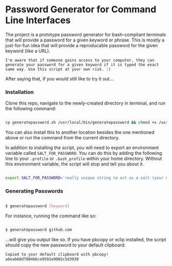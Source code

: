 # Password Generator for Command Line Interfaces

The project is a prototype password generator for bash-compliant terminals that will provide a password for a given keyword or phrase. This is mostly a just-for-fun idea that will provide a reproducable password for the given keyword (like a URL).

`I'm aware that if someone gains access to your computer, they can generate your password for a given keyword if it is typed the exact same way. Use this script at your own risk. :)`

After saying that, if you would still like to try it out...

### Installation

Clone this repo, navigate to the newly-created directory in terminal, and run the following command:

```bash

cp generatepassword.sh /usr/local/bin/generatepassword && chmod +x /usr/local/bin/generatepassword

```

You can also install this to another location besides the one mentioned above or run the command from the current directory.

In addition to installing the script, you will need to export an environment variable called `SALT_FOR_PASSWORD`. You can do this by adding the following line to your `.profile` or `.bash_profile` within your home directory. Without this environment variable, the script will stop and tell you about it.

```bash

export SALT_FOR_PASSWORD='really unique string to act as a salt (your own)'

```

### Generating Passwords

```bash

$ generatepassword [keyword]

```

For instance, running the command like so:

```bash

$ generatepassword github.com

```

...will give you output like so. If you have pbcopy or xclip installed, the script should copy the new password to your default clipboard.

```bash
Copied to your default clipboard with pbcopy!
a6eab68d7004b6ce9592e9003c5d3930
```